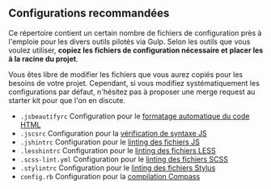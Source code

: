 Configurations recommandées
-------------------------------------------------------------------------------

Ce répertoire contient un certain nombre de fichiers de configuration près à
l'emploie pour les divers outils pilotés via Gulp. Selon les outils que vous
voulez utiliser, **copiez les fichiers de configuration nécessaire et placer
les à la racine du projet**.

Vous êtes libre de modifier les fichiers que vous aurez copiés pour les besoins
de votre projet. Cependant, si vous modifiez systématiquement les
configurations par défaut, n'hésitez pas à proposer une merge request au
starter kit pour que l'on en discute.

* `.jsbeautifyrc`  Configuration pour le [formatage automatique du code HTML](https://github.com/beautify-web/js-beautify)
* `.jscsrc`        Configuration pour la [vérification de syntaxe JS](http://jscs.info/)
* `.jshintrc`      Configuration pour le [linting des fichiers JS](http://jshint.com/)
* `.lesshintrc`    Configuration pour le [linting des fichiers LESS](https://github.com/lesshint/lesshint)
* `.scss-lint.yml` Configuration pour le [linting des fichiers SCSS](https://github.com/brigade/scss-lint/)
* `.stylintrc`     Configuration pour le [linting des fichiers Stylus](https://rosspatton.github.io/stylint/)
* `config.rb`      Configuration pour la [compilation Compass](http://compass-style.org/)
